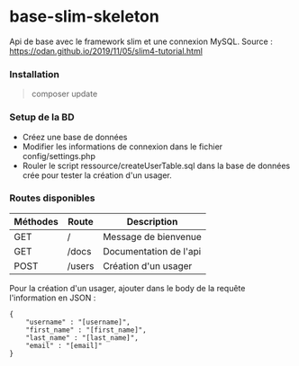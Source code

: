 # base-slim-skeleton
Api de base avec le framework slim et une connexion MySQL.
Source : https://odan.github.io/2019/11/05/slim4-tutorial.html

### Installation
> composer update

### Setup de la BD
- Créez une base de données
- Modifier les informations de connexion dans le fichier config/settings.php
- Rouler le script ressource/createUserTable.sql dans la base de données crée pour tester la création d'un usager.

### Routes disponibles
| Méthodes | Route  | Description                      |
| -------- | ------ | -------------------------------- |
| GET      | /      | Message de bienvenue             |
| GET      | /docs  | Documentation de l'api           |
| POST     | /users | Création d'un usager             |

Pour la création d'un usager, ajouter dans le body de la requête l'information en JSON : 
```
{
    "username" : "[username]",
    "first_name" : "[first_name]",
    "last_name" : "[last_name]",
    "email" : "[email]"
}
```
